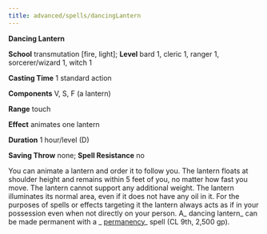 ```yaml
---
title: advanced/spells/dancingLantern
---
```

 **Dancing Lantern**

**School** transmutation [fire, light]; **Level** bard 1, cleric 1, ranger 1, sorcerer/wizard 1, witch 1

**Casting Time** 1 standard action

**Components** V, S, F (a lantern)

**Range** touch

**Effect** animates one lantern

**Duration** 1 hour/level (D)

**Saving Throw** none; **Spell Resistance** no

You can animate a lantern and order it to follow you. The lantern floats at shoulder height and remains within 5 feet of you, no matter how fast you move. The lantern cannot support any additional weight. The lantern illuminates its normal area, even if it does not have any oil in it. For the purposes of spells or effects targeting it the lantern always acts as if in your possession even when not directly on your person. A_ dancing lantern_ can be made permanent with a _ [permanency](../../spells/permanency.md#_permanency)_ spell (CL 9th, 2,500 gp).

